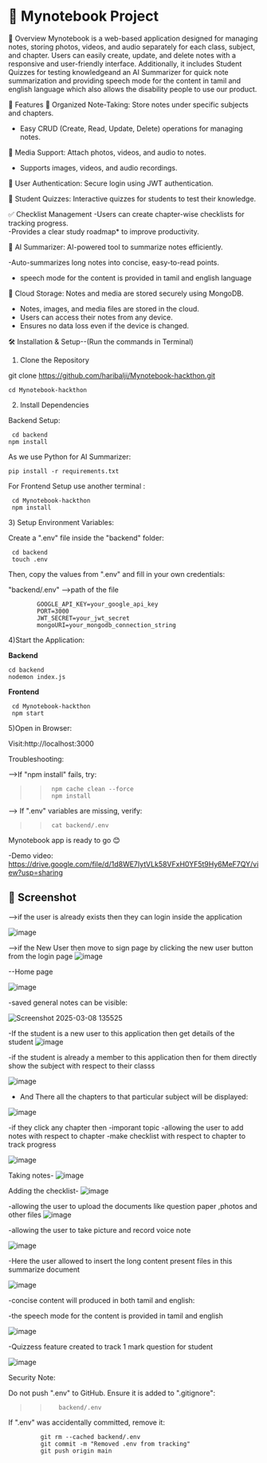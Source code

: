 # 📝 Mynotebook  Project

📌 Overview 
Mynotebook is a web-based application designed for managing notes, storing photos,
videos, and audio separately for each class, subject, and chapter. Users can easily create,
update, and delete notes with a responsive and user-friendly interface. Additionally, it includes Student Quizzes
for testing knowledgeand an AI Summarizer for quick note summarization and providing speech mode for the content  in tamil and english language which also allows the disability people to use our product.

🚀 Features
📂 Organized Note-Taking: Store notes under specific subjects and chapters.
   - Easy CRUD (Create, Read, Update, Delete) operations for managing notes.  

📸 Media Support: Attach photos, videos, and audio to notes.
   - Supports  images, videos, and audio recordings.  

🔑 User Authentication: Secure login using JWT authentication.

💪 Student Quizzes: Interactive quizzes for students to test their knowledge.
   
✅ Checklist Management 
  -Users can create chapter-wise checklists for tracking progress.  
  -Provides a clear study roadmap* to improve productivity.  

🧠 AI Summarizer: AI-powered tool to summarize notes efficiently.
      
   -Auto-summarizes long notes into concise, easy-to-read points.  
   - speech mode for the content is provided in tamil and english language

📁 Cloud Storage: Notes and media are stored securely using MongoDB.
- Notes, images, and media files are stored in the cloud.  
- Users can access their notes from any device.  
- Ensures no data loss even if the device is changed.  



🛠️ Installation & Setup--(Run the commands in Terminal)

1) Clone the Repository
   
git clone https://github.com/haribalji/Mynotebook-hackthon.git

    cd Mynotebook-hackthon


2) Install Dependencies

Backend Setup:

     cd backend
    npm install

As we use  Python for AI Summarizer: 

    pip install -r requirements.txt


For Frontend Setup use another terminal :
    
     cd Mynotebook-hackthon
     npm install


3️) Setup Environment Variables:

Create a ".env" file inside the "backend" folder:

     cd backend
     touch .env

Then, copy the values from ".env" and fill in your own credentials:

"backend/.env" -->path of the file
           
            GOOGLE_API_KEY=your_google_api_key
            PORT=3000
            JWT_SECRET=your_jwt_secret
            mongoURI=your_mongodb_connection_string


4)Start the Application:

 **Backend**

    cd backend
    nodemon index.js


**Frontend**

     cd Mynotebook-hackthon
     npm start

5)Open in Browser:

Visit:http://localhost:3000

Troubleshooting:

-->If "npm install" fails, try:
 
>>      npm cache clean --force
>>      npm install

--> If ".env" variables are missing, verify:

>>      cat backend/.env
  


Mynotebook app is ready to go 😊


-Demo video: https://drive.google.com/file/d/1d8WE7IytVLk58VFxH0YF5t9Hy6MeF7QY/view?usp=sharing






## 📸 Screenshot


-->if the  user is already exists then they can login inside the application

![image](https://github.com/user-attachments/assets/6dcd69ce-f387-4aa8-8be9-be8e75a952ae)



-->if the New User then move to sign page  by clicking the new user button  from the login page 
![image](https://github.com/user-attachments/assets/20f4d26c-5d30-4994-9dd2-cbf2a8de882b)






--Home page

![image](https://github.com/user-attachments/assets/87a6ddab-0684-44f4-92ba-2f17fac36163)


-saved general  notes can be visible:

![Screenshot 2025-03-08 135525](https://github.com/user-attachments/assets/7d39a036-3a1e-473e-a464-b334ad510d1a)

-If the student is a new user to this application then get details of the student 
![image](https://github.com/user-attachments/assets/810ad1b1-d8f4-4db2-a5ef-416521c49573)

-if the student is already a member to this application then for them directly show the subject with respect to their classs 


![image](https://github.com/user-attachments/assets/3dbd78da-c7b7-452d-9c21-9b7d46068989)


- And There all the chapters to that particular subject will be displayed:

  
![image](https://github.com/user-attachments/assets/239fc0cd-e753-4b2c-9573-2f4a60987576)

-if they click any chapter then 
-imporant topic
-allowing the user to add notes with respect to chapter
-make checklist with respect to chapter to track progress

![image](https://github.com/user-attachments/assets/1cbc3d67-02e1-48f0-8212-71763f026287)

Taking notes-
![image](https://github.com/user-attachments/assets/545a81c8-bbc7-4930-ae5d-9c31ae219694)

Adding the checklist-
![image](https://github.com/user-attachments/assets/e4199ba4-3663-477b-a5a8-9e28e3c9e83d)


-allowing the user to upload the documents like question paper ,photos and other files
![image](https://github.com/user-attachments/assets/ed58fa88-eaa4-4891-a958-b7a50ec6a7bd)



-allowing the user to take picture and record voice note

![image](https://github.com/user-attachments/assets/e84dfc7c-a088-480d-9dd8-3146783fe20a)


-Here the user allowed to insert the long content present files in this summarize document 

![image](https://github.com/user-attachments/assets/3f6e820c-d72c-4370-a4e1-23e814808302)

-concise content will produced in both tamil and english:

-the speech mode for the content is provided in tamil and english


![image](https://github.com/user-attachments/assets/cdfd556f-69ea-4d06-b8ec-f10ee26b83ec)

-Quizzess feature created to track 1 mark question  for student 


![image](https://github.com/user-attachments/assets/7e85f5f5-d60c-4212-88e8-ba9068eccf35)






Security Note:

Do not  push ".env" to GitHub. Ensure it is added to ".gitignore":

>>        backend/.env

If ".env" was accidentally committed, remove it:

             git rm --cached backend/.env
             git commit -m "Removed .env from tracking"
             git push origin main





